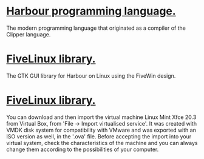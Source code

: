 # [Harbour programming language.](../../wiki)
The modern programming language that originated as a compiler of the Clipper language.

# [FiveLinux library.](../../wiki)
The GTK GUI library for Harbour on Linux using the FiveWin design.

# [FiveLinux library.](https://drive.google.com/file/d/1tuHAxuM5pgBgykp7TxQA_c8vRxYuLrb4/view?usp=sharing)
You can download and then import the virtual machine Linux Mint Xfce 20.3 from Virtual Box, from 'File -> Import virtualised service'. It was created with VMDK disk system for compatibility with VMware and was exported with an ISO version as well, in the '.ova' file. Before accepting the import into your virtual system, check the characteristics of the machine and you can always change them according to the possibilities of your computer. 

